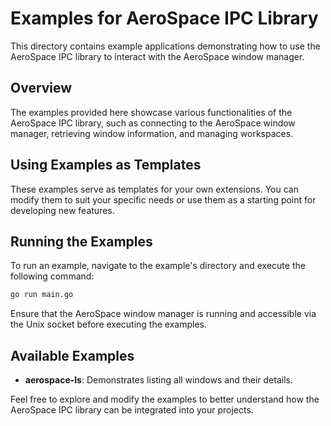 # Examples for AeroSpace IPC Library

This directory contains example applications demonstrating how to use the AeroSpace IPC library to interact with the AeroSpace window manager.

## Overview

The examples provided here showcase various functionalities of the AeroSpace IPC library, such as connecting to the AeroSpace window manager, retrieving window information, and managing workspaces.

## Using Examples as Templates

These examples serve as templates for your own extensions. You can modify them to suit your specific needs or use them as a starting point for developing new features.

## Running the Examples

To run an example, navigate to the example's directory and execute the following command:

```bash
go run main.go
```

Ensure that the AeroSpace window manager is running and accessible via the Unix socket before executing the examples.

## Available Examples

- **aerospace-ls**: Demonstrates listing all windows and their details.

Feel free to explore and modify the examples to better understand how the AeroSpace IPC library can be integrated into your projects.
